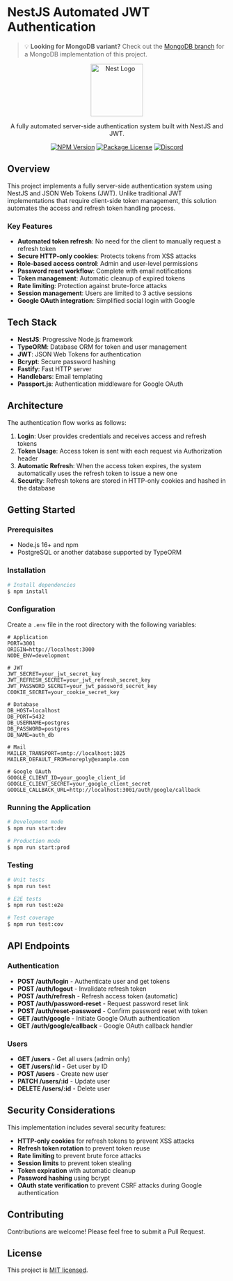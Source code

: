 # NestJS Automated JWT Authentication

> 💡 **Looking for MongoDB variant?** Check out the [MongoDB branch](https://github.com/GramosTV/nestjs-automated-jwt-auth/tree/mongodb-variant) for a MongoDB implementation of this project.

<p align="center">
  <img src="https://nestjs.com/img/logo-small.svg" width="120" alt="Nest Logo" />
</p>

<p align="center">A fully automated server-side authentication system built with NestJS and JWT.</p>

<p align="center">
  <a href="https://www.npmjs.com/~nestjscore" target="_blank"><img src="https://img.shields.io/npm/v/@nestjs/core.svg" alt="NPM Version" /></a>
  <a href="https://www.npmjs.com/~nestjscore" target="_blank"><img src="https://img.shields.io/npm/l/@nestjs/core.svg" alt="Package License" /></a>
  <a href="https://discord.gg/G7Qnnhy" target="_blank"><img src="https://img.shields.io/badge/discord-online-brightgreen.svg" alt="Discord"/></a>
</p>

## Overview

This project implements a fully server-side authentication system using NestJS and JSON Web Tokens (JWT). Unlike traditional JWT implementations that require client-side token management, this solution automates the access and refresh token handling process.

### Key Features

- **Automated token refresh**: No need for the client to manually request a refresh token
- **Secure HTTP-only cookies**: Protects tokens from XSS attacks
- **Role-based access control**: Admin and user-level permissions
- **Password reset workflow**: Complete with email notifications
- **Token management**: Automatic cleanup of expired tokens
- **Rate limiting**: Protection against brute-force attacks
- **Session management**: Users are limited to 3 active sessions
- **Google OAuth integration**: Simplified social login with Google

## Tech Stack

- **NestJS**: Progressive Node.js framework
- **TypeORM**: Database ORM for token and user management
- **JWT**: JSON Web Tokens for authentication
- **Bcrypt**: Secure password hashing
- **Fastify**: Fast HTTP server
- **Handlebars**: Email templating
- **Passport.js**: Authentication middleware for Google OAuth

## Architecture

The authentication flow works as follows:

1. **Login**: User provides credentials and receives access and refresh tokens
2. **Token Usage**: Access token is sent with each request via Authorization header
3. **Automatic Refresh**: When the access token expires, the system automatically uses the refresh token to issue a new one
4. **Security**: Refresh tokens are stored in HTTP-only cookies and hashed in the database

## Getting Started

### Prerequisites

- Node.js 16+ and npm
- PostgreSQL or another database supported by TypeORM

### Installation

```bash
# Install dependencies
$ npm install
```

### Configuration

Create a `.env` file in the root directory with the following variables:

```
# Application
PORT=3001
ORIGIN=http://localhost:3000
NODE_ENV=development

# JWT
JWT_SECRET=your_jwt_secret_key
JWT_REFRESH_SECRET=your_jwt_refresh_secret_key
JWT_PASSWORD_SECRET=your_jwt_password_secret_key
COOKIE_SECRET=your_cookie_secret_key

# Database
DB_HOST=localhost
DB_PORT=5432
DB_USERNAME=postgres
DB_PASSWORD=postgres
DB_NAME=auth_db

# Mail
MAILER_TRANSPORT=smtp://localhost:1025
MAILER_DEFAULT_FROM=noreply@example.com

# Google OAuth
GOOGLE_CLIENT_ID=your_google_client_id
GOOGLE_CLIENT_SECRET=your_google_client_secret
GOOGLE_CALLBACK_URL=http://localhost:3001/auth/google/callback
```

### Running the Application

```bash
# Development mode
$ npm run start:dev

# Production mode
$ npm run start:prod
```

### Testing

```bash
# Unit tests
$ npm run test

# E2E tests
$ npm run test:e2e

# Test coverage
$ npm run test:cov
```

## API Endpoints

### Authentication

- **POST /auth/login** - Authenticate user and get tokens
- **POST /auth/logout** - Invalidate refresh token
- **POST /auth/refresh** - Refresh access token (automatic)
- **POST /auth/password-reset** - Request password reset link
- **POST /auth/reset-password** - Confirm password reset with token
- **GET /auth/google** - Initiate Google OAuth authentication
- **GET /auth/google/callback** - Google OAuth callback handler

### Users

- **GET /users** - Get all users (admin only)
- **GET /users/:id** - Get user by ID
- **POST /users** - Create new user
- **PATCH /users/:id** - Update user
- **DELETE /users/:id** - Delete user

## Security Considerations

This implementation includes several security features:

- **HTTP-only cookies** for refresh tokens to prevent XSS attacks
- **Refresh token rotation** to prevent token reuse
- **Rate limiting** to prevent brute force attacks
- **Session limits** to prevent token stealing
- **Token expiration** with automatic cleanup
- **Password hashing** using bcrypt
- **OAuth state verification** to prevent CSRF attacks during Google authentication

## Contributing

Contributions are welcome! Please feel free to submit a Pull Request.

## License

This project is [MIT licensed](LICENSE).
